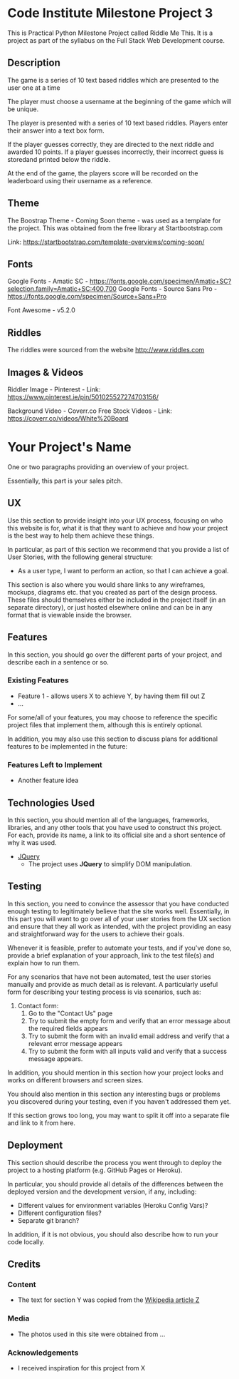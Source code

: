 # Code Institute Milestone Project 3

This is Practical Python Milestone Project called Riddle Me This. It is a project as part of the syllabus on the Full Stack Web Development course.

## Description

The game is a series of 10 text based riddles which are presented to the user one at a time

The player must choose a username at the beginning of the game which will be unique. 

The player is presented with a series of 10 text based riddles. Players enter their answer into a text box form. 

If the player guesses correctly, they are directed to the next riddle and awarded 10 points. 
If a player guesses incorrectly, their incorrect guess is storedand printed below the riddle.

At the end of the game, the players score will be recorded on the leaderboard using their username as a reference.

## Theme

The Boostrap Theme - Coming Soon theme - was used as a template for the project. This was obtained from the free library at Startbootstrap.com

Link: https://startbootstrap.com/template-overviews/coming-soon/

## Fonts

Google Fonts - Amatic SC - https://fonts.google.com/specimen/Amatic+SC?selection.family=Amatic+SC:400,700
Google Fonts - Source Sans Pro - https://fonts.google.com/specimen/Source+Sans+Pro

Font Awesome - v5.2.0

## Riddles

The riddles were sourced from the website http://www.riddles.com

## Images & Videos

Riddler Image - Pinterest - Link: https://www.pinterest.ie/pin/501025527274703156/

Background Video - Coverr.co Free Stock Videos - Link: https://coverr.co/videos/White%20Board

# Your Project's Name

One or two paragraphs providing an overview of your project.

Essentially, this part is your sales pitch.
 
## UX
 
Use this section to provide insight into your UX process, focusing on who this website is for, what it is that they want to achieve and how your project is the best way to help them achieve these things.

In particular, as part of this section we recommend that you provide a list of User Stories, with the following general structure:
- As a user type, I want to perform an action, so that I can achieve a goal.

This section is also where you would share links to any wireframes, mockups, diagrams etc. that you created as part of the design process. These files should themselves either be included in the project itself (in an separate directory), or just hosted elsewhere online and can be in any format that is viewable inside the browser.

## Features

In this section, you should go over the different parts of your project, and describe each in a sentence or so.
 
### Existing Features
- Feature 1 - allows users X to achieve Y, by having them fill out Z
- ...

For some/all of your features, you may choose to reference the specific project files that implement them, although this is entirely optional.

In addition, you may also use this section to discuss plans for additional features to be implemented in the future:

### Features Left to Implement
- Another feature idea

## Technologies Used

In this section, you should mention all of the languages, frameworks, libraries, and any other tools that you have used to construct this project. For each, provide its name, a link to its official site and a short sentence of why it was used.

- [JQuery](https://jquery.com)
    - The project uses **JQuery** to simplify DOM manipulation.


## Testing

In this section, you need to convince the assessor that you have conducted enough testing to legitimately believe that the site works well. Essentially, in this part you will want to go over all of your user stories from the UX section and ensure that they all work as intended, with the project providing an easy and straightforward way for the users to achieve their goals.

Whenever it is feasible, prefer to automate your tests, and if you've done so, provide a brief explanation of your approach, link to the test file(s) and explain how to run them.

For any scenarios that have not been automated, test the user stories manually and provide as much detail as is relevant. A particularly useful form for describing your testing process is via scenarios, such as:

1. Contact form:
    1. Go to the "Contact Us" page
    2. Try to submit the empty form and verify that an error message about the required fields appears
    3. Try to submit the form with an invalid email address and verify that a relevant error message appears
    4. Try to submit the form with all inputs valid and verify that a success message appears.

In addition, you should mention in this section how your project looks and works on different browsers and screen sizes.

You should also mention in this section any interesting bugs or problems you discovered during your testing, even if you haven't addressed them yet.

If this section grows too long, you may want to split it off into a separate file and link to it from here.

## Deployment

This section should describe the process you went through to deploy the project to a hosting platform (e.g. GitHub Pages or Heroku).

In particular, you should provide all details of the differences between the deployed version and the development version, if any, including:
- Different values for environment variables (Heroku Config Vars)?
- Different configuration files?
- Separate git branch?

In addition, if it is not obvious, you should also describe how to run your code locally.


## Credits

### Content
- The text for section Y was copied from the [Wikipedia article Z](https://en.wikipedia.org/wiki/Z)

### Media
- The photos used in this site were obtained from ...

### Acknowledgements

- I received inspiration for this project from X
